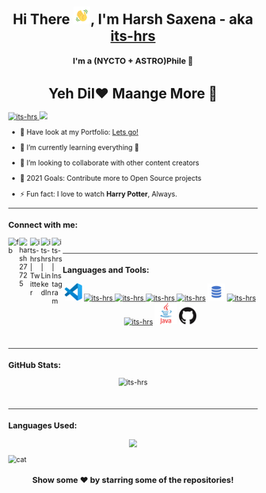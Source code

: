 <h1 align="center"> Hi There <img src="./readimg/hello.gif" width="35px">, I'm Harsh Saxena - aka <a href="https://github.com/its-hrs">its-hrs</a></h1>
<h3 align="center">I'm a (NYCTO + ASTRO)Phile 💫</h3>
<h1 align="center">Yeh Dil❤️ Maange More 💯</h1>
<p align="left"> <a href="https://github.com/its-hrs"> <img src="https://komarev.com/ghpvc/?username=its-hrs" alt="its-hrs" /> </a>
<a href="https://twitter.com/Saxenaboy_123"><img src="https://img.shields.io/badge/Twitter-Profile-informational?style=flat&logo=twitter&logoColor=white&color=1CA2F1"></a>
</p>

- 🔭 Have look at my Portfolio: <a href="https://its-hrs.github.io/Portfolio/" target="_blank">Lets go!</a>
 
- 🌱 I’m currently learning everything 🤣

- 👯 I’m looking to collaborate with other content creators
 
- 🥅 2021 Goals: Contribute more to Open Source projects
 
- ⚡ Fun fact: I love to watch **Harry Potter**, Always.

---
<h3>Connect with me:</h3>

<a href="https://www.facebook.com/PotterHead9347"><img align="left" alt="fb" width="22px" src="https://simpleicons.org/icons/facebook.svg" /></a>
<a href="mailto:@harsh27725@gmail.com"><img align="left" alt="harsh27725" width="22px" src="https://simpleicons.org/icons/gmail.svg" /></a>
<a href="https://twitter.com/Saxenaboy_123"><img align="left" alt="its-hrs | Twitter" width="22px" src="https://cdn.jsdelivr.net/npm/simple-icons@v3/icons/twitter.svg" /></a>
<a href="https://www.linkedin.com/in/harsh-saxena-8a9429178/"><img align="left" alt="its-hrs | LinkedIn" width="22px" src="https://cdn.jsdelivr.net/npm/simple-icons@v3/icons/linkedin.svg" /></a>
<a href="https://www.instagram.com/its_._hrs/"><img align="left" alt="its-hrs | Instagram" width="22px" src="https://cdn.jsdelivr.net/npm/simple-icons@v3/icons/instagram.svg" /></a>

<br />

---
<h3>Languages and Tools:</h3>

<link rel="stylesheet" href="https://cdn.jsdelivr.net/gh/konpa/devicon@master/devicon.min.css">

<i class="devicon-react-original colored"></i>
<p align="center">
<a href="#"> <img src="https://raw.githubusercontent.com/github/explore/80688e429a7d4ef2fca1e82350fe8e3517d3494d/topics/visual-studio-code/visual-studio-code.png" alt="its-hrs" height="35" width="35" /></a>
<a href="#"><img src="https://cdn.iconscout.com/icon/free/png-64/html-2752158-2284975.png" alt="its-hrs" height="35" width="35" /> </a>
<a href="#"><img src="https://cdn.iconscout.com/icon/free/png-64/css-131-722685.png" alt="its-hrs" height="35" width="35"  /> </a>
<a href="#"><img src="https://cdn.iconscout.com/icon/free/png-64/javascript-1-225993.png" alt="its-hrs" height="35" width="35" /> </a>
<a href="#"> <img src="https://cdn.iconscout.com/icon/free/png-64/react-4-1175110.png" alt="its-hrs" height="35" width="35" /></a>
<a href="#"><img src="https://raw.githubusercontent.com/github/explore/80688e429a7d4ef2fca1e82350fe8e3517d3494d/topics/sql/sql.png" alt="its-hrs" height="35" width="35" /></a>
<a href="#"> <img src="https://cdn.iconscout.com/icon/free/png-64/c-4-226082.png" alt="its-hrs" height="35" width="35" /></a>
<a href="#"> <img src="https://cdn.iconscout.com/icon/free/png-64/python-2-226051.png" alt="its-hrs" height="35" width="35" /></a>
<a href="#"> <img src="./readimg/java.png" alt="its-hrs" height="45" width="45" /></a>
<a href="#"> <img src="https://raw.githubusercontent.com/github/explore/78df643247d429f6cc873026c0622819ad797942/topics/github/github.png" alt="its-hrs" height="35" width="35" /></a>
</p>
<br />

---
<h3>GitHub Stats:</h3>
<p align="center"> <img src="https://github-readme-stats.vercel.app/api?username=its-hrs&show_icons=true" alt="its-hrs" /> </p>

<br />

---
<h3>Languages Used:</h3>
<p align="center">
<img align="center" src="https://github-readme-stats.vercel.app/api/top-langs/?username=its-hrs&layout=compact&theme=light&hide_langs_below=1" />
 </p>
<img align="center" alt="cat" src="./img/cat.png" width="300" height="300" />

<h3 align="center">Show some ❤️ by starring some of the repositories!</h3>
<!---
its-hrs/its-hrs is a ✨ special ✨ repository because its `README.md` (this file) appears on your GitHub profile.
You can click the Preview link to take a look at your changes.
--->
